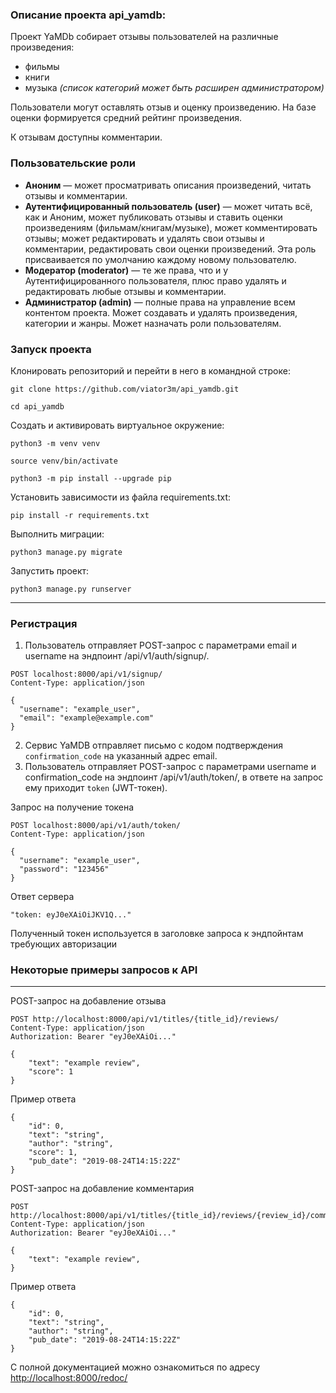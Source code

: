 ### Описание проекта api_yamdb:


Проект YaMDb собирает отзывы пользователей на различные произведения:
* фильмы
* книги
* музыка
_(список категорий может быть расширен администратором)_

Пользователи могут оставлять отзыв и оценку произведению. На базе оценки формируется средний рейтинг произведения.

К отзывам доступны комментарии.

### Пользовательские роли
* **Аноним** — может просматривать описания произведений, читать отзывы и комментарии.
* **Аутентифицированный пользователь (user)** — может читать всё, как и Аноним,
может публиковать отзывы и ставить оценки произведениям (фильмам/книгам/музыке), 
может комментировать отзывы; может редактировать и удалять свои отзывы и комментарии,
редактировать свои оценки произведений. Эта роль присваивается по умолчанию каждому новому пользователю.
* **Модератор (moderator)** — те же права, что и у Аутентифицированного пользователя, плюс право удалять и редактировать любые отзывы и комментарии.
* **Администратор (admin)** — полные права на управление всем контентом проекта. Может создавать и удалять произведения, категории и жанры. Может назначать роли пользователям.

### Запуск проекта

Клонировать репозиторий и перейти в него в командной строке:

```
git clone https://github.com/viator3m/api_yamdb.git
```

```
cd api_yamdb
```

Cоздать и активировать виртуальное окружение:

```
python3 -m venv venv
```

```
source venv/bin/activate
```

```
python3 -m pip install --upgrade pip
```

Установить зависимости из файла requirements.txt:

```
pip install -r requirements.txt
```

Выполнить миграции:

```
python3 manage.py migrate
```

Запустить проект:

```
python3 manage.py runserver
```
---
### Регистрация
1. Пользователь отправляет POST-запрос с параметрами email и username на эндпоинт /api/v1/auth/signup/.
```
POST localhost:8000/api/v1/signup/
Content-Type: application/json

{
  "username": "example_user",
  "email": "example@example.com"
}
```
2. Сервис YaMDB отправляет письмо с кодом подтверждения `confirmation_code` на указанный адрес email.
3. Пользователь отправляет POST-запрос с параметрами username и confirmation_code на эндпоинт 
/api/v1/auth/token/, в ответе на запрос ему приходит `token` (JWT-токен).

Запрос на получение токена
```
POST localhost:8000/api/v1/auth/token/
Content-Type: application/json

{
  "username": "example_user",
  "password": "123456"
}
```
Ответ сервера
```
"token: eyJ0eXAiOiJKV1Q..."
```
Полученный токен используется в заголовке запроса к эндпойнтам требующих авторизации

### Некоторые примеры запросов к API

---
POST-запрос на добавление отзыва
```
POST http://localhost:8000/api/v1/titles/{title_id}/reviews/
Content-Type: application/json
Authorization: Bearer "eyJ0eXAiOi..."

{
    "text": "example review",
    "score": 1
}
```
Пример ответа
```
{
    "id": 0,
    "text": "string",
    "author": "string",
    "score": 1,
    "pub_date": "2019-08-24T14:15:22Z"
}
```

POST-запрос на добавление комментария
```
POST http://localhost:8000/api/v1/titles/{title_id}/reviews/{review_id}/comments/
Content-Type: application/json
Authorization: Bearer "eyJ0eXAiOi..."

{
    "text": "example review",
}
```
Пример ответа
```
{
    "id": 0,
    "text": "string",
    "author": "string",
    "pub_date": "2019-08-24T14:15:22Z"
}
```

С полной документацией можно ознакомиться по адресу [http://localhost:8000/redoc/](http://localhost:8000/redoc/)